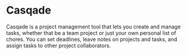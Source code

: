 # Casqade
Casqade is a project management tool that lets you create and manage tasks, whether that be a team project or just your own personal list of chores. You can set deadlines, leave notes on projects and tasks, and assign tasks to other project collaborators.
